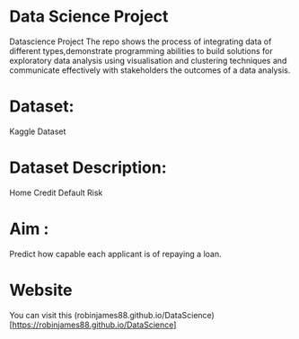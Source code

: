 # Data Science Project
  Datascience Project
  The repo shows the process of integrating data of different types,demonstrate programming   abilities to build solutions for exploratory data analysis using visualisation and         clustering techniques and communicate effectively with stakeholders the outcomes of a       data analysis.

# Dataset: 
  Kaggle Dataset
  
  
# Dataset Description: 

  Home Credit Default Risk


# Aim : 

  Predict how capable each applicant is of repaying a loan.

# Website

  You can visit this (robinjames88.github.io/DataScience)[https://robinjames88.github.io/DataScience]

